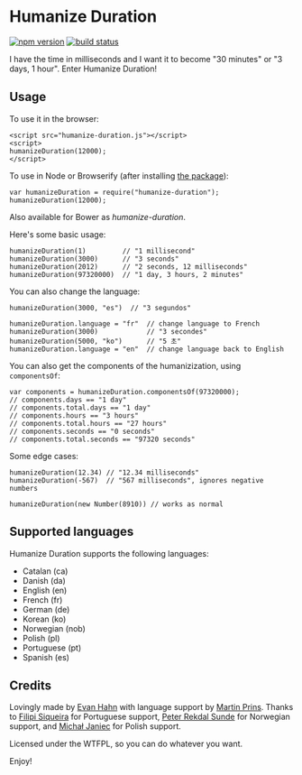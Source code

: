 Humanize Duration
=================

[![npm version](https://badge.fury.io/js/humanize-duration.svg)](https://npmjs.org/package/humanize-duration)
[![build status](https://travis-ci.org/EvanHahn/HumanizeDuration.js.svg?branch=v1.0.0)](https://travis-ci.org/EvanHahn/HumanizeDuration.js)

I have the time in milliseconds and I want it to become "30 minutes" or "3 days, 1 hour". Enter Humanize Duration!

Usage
-----

To use it in the browser:

    <script src="humanize-duration.js"></script>
    <script>
    humanizeDuration(12000);
    </script>

To use in Node or Browserify (after installing [the package](https://npmjs.org/package/humanize-duration)):

    var humanizeDuration = require("humanize-duration");
    humanizeDuration(12000);

Also available for Bower as *humanize-duration*.

Here's some basic usage:

    humanizeDuration(1)         // "1 millisecond"
    humanizeDuration(3000)      // "3 seconds"
    humanizeDuration(2012)      // "2 seconds, 12 milliseconds"
    humanizeDuration(97320000)  // "1 day, 3 hours, 2 minutes"

You can also change the language:

    humanizeDuration(3000, "es")  // "3 segundos"

    humanizeDuration.language = "fr"  // change language to French
    humanizeDuration(3000)            // "3 secondes"
    humanizeDuration(5000, "ko")      // "5 초"
    humanizeDuration.language = "en"  // change language back to English

You can also get the components of the humanizization, using `componentsOf`:

    var components = humanizeDuration.componentsOf(97320000);
    // components.days == "1 day"
    // components.total.days == "1 day"
    // components.hours == "3 hours"
    // components.total.hours == "27 hours"
    // components.seconds == "0 seconds"
    // components.total.seconds == "97320 seconds"

Some edge cases:

    humanizeDuration(12.34) // "12.34 milliseconds"
    humanizeDuration(-567)  // "567 milliseconds", ignores negative numbers

    humanizeDuration(new Number(8910)) // works as normal

Supported languages
-------------------

Humanize Duration supports the following languages:

* Catalan (ca)
* Danish (da)
* English (en)
* French (fr)
* German (de)
* Korean (ko)
* Norwegian (nob)
* Polish (pl)
* Portuguese (pt)
* Spanish (es)

Credits
-------

Lovingly made by [Evan Hahn](http://evanhahn.com/) with language support by [Martin Prins](https://github.com/magarcia). Thanks to [Filipi Siqueira](https://github.com/filipi777) for Portuguese support, [Peter Rekdal Sunde](https://github.com/peters) for Norwegian support, and [Michał Janiec](https://github.com/mjjaniec) for Polish support.

Licensed under the WTFPL, so you can do whatever you want.

Enjoy!
